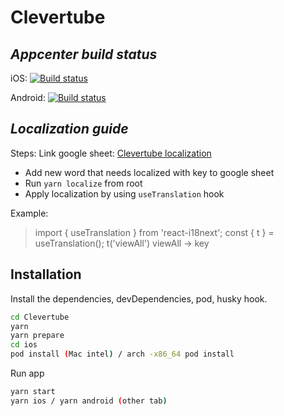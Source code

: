 # Clevertube

## _Appcenter build status_
iOS: [![Build status](https://build.appcenter.ms/v0.1/apps/83199aa8-ac41-45a1-8789-fab9773fcfd6/branches/develop/badge)](https://appcenter.ms)

Android: [![Build status](https://build.appcenter.ms/v0.1/apps/50dec60a-111c-4628-bfa1-7e3a8ff70b81/branches/develop/badge)](https://appcenter.ms)

## _Localization guide_

Steps:
Link google sheet: [Clevertube localization](https://docs.google.com/spreadsheets/d/1VML0tn0VLtMWqWyZU-vZov2-wWW29eN0aTOct65sITo/edit#gid=0)
- Add new word that needs localized with key to google sheet
- Run `yarn localize` from root
- Apply localization by using `useTranslation` hook

Example:

> import { useTranslation } from 'react-i18next';
> const { t } = useTranslation();
> t('viewAll')
> viewAll -> key

## Installation

Install the dependencies, devDependencies, pod, husky hook.

```sh
cd Clevertube
yarn
yarn prepare
cd ios
pod install (Mac intel) / arch -x86_64 pod install
```

Run app

```sh
yarn start
yarn ios / yarn android (other tab)
```


